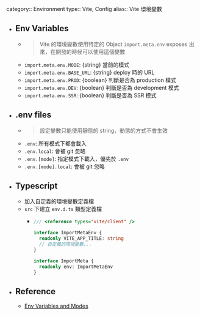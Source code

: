 category:: Environment
type:: Vite, Config
alias:: Vite 環境變數

- ## Env Variables
	- > Vite 的環境變數使用特定的 Object `import.meta.env` exposes 出來，在開發的時候可以使用這個變數
	- `import.meta.env.MODE`: {string} 當前的模式
	- `import.meta.env.BASE_URL`: {string} deploy 時的 URL
	- `import.meta.env.PROD`: {boolean} 判斷是否為 production 模式
	- `import.meta.env.DEV`: {boolean} 判斷是否為 development 模式
	- `import.meta.env.SSR`: {boolean} 判斷是否為 SSR 模式
- ## .env files
	- > 設定變數只能使用靜態的 string，動態的方式不會生效
	- `.env`: 所有模式下都會載入
	- `.env.local`: 會被 git 忽略
	- `.env.[mode]`: 指定模式下載入，優先於 `.env`
	- `.env.[mode].local`: 會被 git 忽略
- ## Typescript
	- 加入自定義的環境變數定義檔
	- `src` 下建立 `env.d.ts` 類型定義檔
		- ```typescript
		  /// <reference types="vite/client" />
		  
		  interface ImportMetaEnv {
		    readonly VITE_APP_TITLE: string
		    // 自定義的環境變數...
		  }
		  
		  interface ImportMeta {
		    readonly env: ImportMetaEnv
		  }
		  ```
- ## Reference
	- [Env Variables and Modes](https://vitejs.dev/guide/env-and-mode.html)